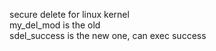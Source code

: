 secure delete for linux kernel   
my_del_mod is the old   
sdel_success is the new one, can exec success 
